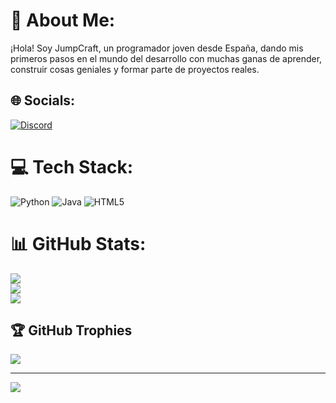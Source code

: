 # 💫 About Me:
¡Hola! Soy JumpCraft, un programador joven desde España, dando mis primeros pasos en el mundo del desarrollo con muchas ganas de aprender, construir cosas geniales y formar parte de proyectos reales.


## 🌐 Socials:
[![Discord](https://img.shields.io/badge/Discord-%237289DA.svg?logo=discord&logoColor=white)](https://discord.gg/jumpcraft) 

# 💻 Tech Stack:
![Python](https://img.shields.io/badge/python-3670A0?style=for-the-badge&logo=python&logoColor=ffdd54) ![Java](https://img.shields.io/badge/java-%23ED8B00.svg?style=for-the-badge&logo=openjdk&logoColor=white) ![HTML5](https://img.shields.io/badge/html5-%23E34F26.svg?style=for-the-badge&logo=html5&logoColor=white)
# 📊 GitHub Stats:
![](https://github-readme-stats.vercel.app/api?username=JumpCraft08&theme=tokyonight&hide_border=false&include_all_commits=true&count_private=false)<br/>
![](https://nirzak-streak-stats.vercel.app/?user=JumpCraft08&theme=tokyonight&hide_border=false)<br/>
![](https://github-readme-stats.vercel.app/api/top-langs/?username=JumpCraft08&theme=tokyonight&hide_border=false&include_all_commits=true&count_private=false&layout=compact)

## 🏆 GitHub Trophies
![](https://github-profile-trophy.vercel.app/?username=JumpCraft08&theme=tokyonight&no-frame=true&no-bg=false&margin-w=4)

---
[![](https://visitcount.itsvg.in/api?id=JumpCraft08&icon=0&color=0)](https://visitcount.itsvg.in)

<!-- Proudly created with GPRM ( https://gprm.itsvg.in ) -->
